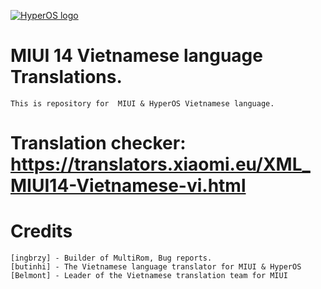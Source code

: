 [![HyperOS logo](https://camo.githubusercontent.com/1f288ca302011981ebd4e046d694b2d465cf95222552fa7389a5c73e45bf7d17/68747470733a2f2f692e696d6775722e636f6d2f44424566616e712e706e67)](https://miui.vn/)

#  MIUI 14 Vietnamese language Translations.
	This is repository for  MIUI & HyperOS Vietnamese language.

# Translation checker: https://translators.xiaomi.eu/XML_MIUI14-Vietnamese-vi.html

# Credits
    [ingbrzy] - Builder of MultiRom, Bug reports.
    [butinhi] - The Vietnamese language translator for MIUI & HyperOS
    [Belmont] - Leader of the Vietnamese translation team for MIUI
